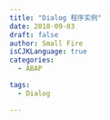 ```yaml
---
title: "Dialog 程序实例"
date: 2018-09-03
draft: false
author: Small Fire
isCJKLanguage: true
categories: 
  - ABAP

tags: 
  - Dialog

---
```






